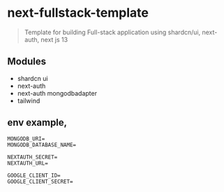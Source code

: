 # next-fullstack-template
> Template for building Full-stack application using shardcn/ui, next-auth, next js 13

## Modules
- shardcn ui
- next-auth
- next-auth mongodbadapter
- tailwind

## env example,

```.env.local
MONGODB_URI=
MONGODB_DATABASE_NAME=

NEXTAUTH_SECRET=
NEXTAUTH_URL=

GOOGLE_CLIENT_ID=
GOOGLE_CLIENT_SECRET=
```
